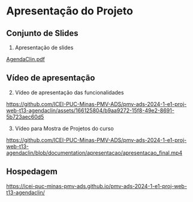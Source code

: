 # Apresentação do Projeto

## Conjunto de Slides

1. Apresentação de slides

[AgendaClin.pdf](https://github.com/user-attachments/files/15958073/AgendaClin.pdf)


## Vídeo de apresentação

2. Vídeo de apresentação das funcionalidades

https://github.com/ICEI-PUC-Minas-PMV-ADS/pmv-ads-2024-1-e1-proj-web-t13-agendaclin/assets/166125804/b9aa9272-15f8-49e2-8691-5b723aec60d5

3. Vídeo para Mostra de Projetos do curso
   
https://github.com/ICEI-PUC-Minas-PMV-ADS/pmv-ads-2024-1-e1-proj-web-t13-agendaclin/blob/documentation/apresentacao/apresentacao_final.mp4

## Hospedagem

https://icei-puc-minas-pmv-ads.github.io/pmv-ads-2024-1-e1-proj-web-t13-agendaclin/

